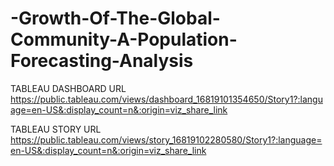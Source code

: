 # -Growth-Of-The-Global-Community-A-Population-Forecasting-Analysis

TABLEAU DASHBOARD URL https://public.tableau.com/views/dashboard_16819101354650/Story1?:language=en-US&:display_count=n&:origin=viz_share_link

TABLEAU STORY URL https://public.tableau.com/views/story_16819102280580/Story1?:language=en-US&:display_count=n&:origin=viz_share_link

